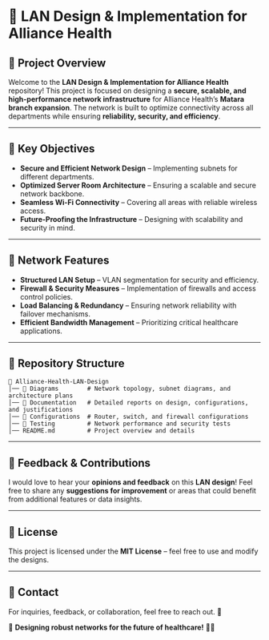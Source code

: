 # 🏥 LAN Design & Implementation for Alliance Health

## 🚀 Project Overview
Welcome to the **LAN Design & Implementation for Alliance Health** repository! This project is focused on designing a **secure, scalable, and high-performance network infrastructure** for Alliance Health’s **Matara branch expansion**. The network is built to optimize connectivity across all departments while ensuring **reliability, security, and efficiency**.

---

## 🌟 Key Objectives
- **Secure and Efficient Network Design** – Implementing subnets for different departments.
- **Optimized Server Room Architecture** – Ensuring a scalable and secure network backbone.
- **Seamless Wi-Fi Connectivity** – Covering all areas with reliable wireless access.
- **Future-Proofing the Infrastructure** – Designing with scalability and security in mind.

---

## 📌 Network Features
- **Structured LAN Setup** – VLAN segmentation for security and efficiency.
- **Firewall & Security Measures** – Implementation of firewalls and access control policies.
- **Load Balancing & Redundancy** – Ensuring network reliability with failover mechanisms.
- **Efficient Bandwidth Management** – Prioritizing critical healthcare applications.

---

## 📂 Repository Structure
```
📁 Alliance-Health-LAN-Design
│── 📂 Diagrams        # Network topology, subnet diagrams, and architecture plans
│── 📂 Documentation   # Detailed reports on design, configurations, and justifications
│── 📂 Configurations  # Router, switch, and firewall configurations
│── 📂 Testing         # Network performance and security tests
│── README.md         # Project overview and details
```

---

## 📢 Feedback & Contributions
I would love to hear your **opinions and feedback** on this **LAN design**! Feel free to share any **suggestions for improvement** or areas that could benefit from additional features or data insights.

---

## 📜 License
This project is licensed under the **MIT License** – feel free to use and modify the designs.

---

## 📧 Contact
For inquiries, feedback, or collaboration, feel free to reach out. 📩

🚀 **Designing robust networks for the future of healthcare!** 🔌📡
